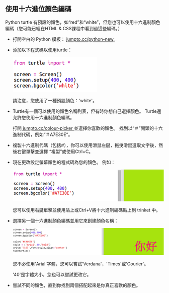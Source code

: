## 使用十六進位顏色編碼

Python turtle 有預設的顏色，如“red”和“white”，但您也可以使用十六進制顏色編碼（您可能已經在HTML & CSS課程中看到過這些編碼。）

+ 打開空白的 Python 模板： <a href="http://jumpto.cc/python-new" target="_blank">jumpto.cc/python-new</a>。

+ 添加以下程式碼以使用turtle：
    
    ![螢幕截圖](images/colourful-setup.png)
    
    請注意，您使用了一種預設顏色：'white'。

+ Turtle有一個可以使用的顏色名稱列表，但有時你想自己選擇顏色。 Turtle還允許您使用十六進制顏色編碼。
    
    打開<a href="http://jumpto.cc/colour-picker" target="_blank"> jumpto.cc/colour-picker </a>並選擇你喜歡的顏色。 找到以“＃”開頭的十六進制代碼，例如“＃A7E30E”。

+ 複製十六進制代碼（包括#），你可以使用滑鼠左鍵，拖曳滑鼠選取文字後，然後右鍵單擊並選擇 “複製”或使用Ctrl+C。

+ 現在更改設定螢幕顏色的程式碼為您的顏色。 例如：
    
    ![螢幕截圖](images/colourful-background.png)
    
    您可以使用右鍵單擊並使用貼上或Ctrl+V將十六進制編碼貼上到 trinket 中。

+ 選擇另一個十六進制顏色編碼並用它來創建顏色名稱：
    
    ![螢幕截圖](images/colourful-write.png)
    
    您不必使用'Arial'字體，您可以嘗試'Verdana'，'Times'或'Courier'。
    
    '40'是字體大小，您也可以嘗試更改它。

+ 嘗試不同的顏色，直到你找到兩個搭配起來是你真正喜歡的顏色。
